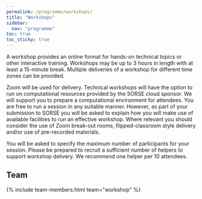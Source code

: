 ```yaml
---
permalink: /programme/workshops/
title: "Workshops"
sidebar:
  nav: "programme"
toc: true
toc_sticky: true
---
```


A workshop provides an online format for hands-on technical topics or other interactive training. Workshops may be up to 3 hours in length with at least a 15-minute break. Multiple deliveries of a workshop for different time zones can be provided.

Zoom will be used for delivery. Technical workshops will have the option to run on computational resources provided by the SORSE cloud sponsor. We will support you to prepare a computational environment for attendees. You are free to run a session in any suitable manner. However, as part of your submission to SORSE you will be asked to explain how you will make use of available facilities to run an effective workshop. Where relevant you should consider the use of Zoom break-out rooms, flipped-classroom style delivery and/or use of pre-recorded materials.

You will be asked to specify the maximum number of participants for your session. Please be prepared to recruit a sufficient number of helpers to support workshop delivery. We recommend one helper per 10 attendees.

## Team

{% include team-members.html team="workshop" %}

